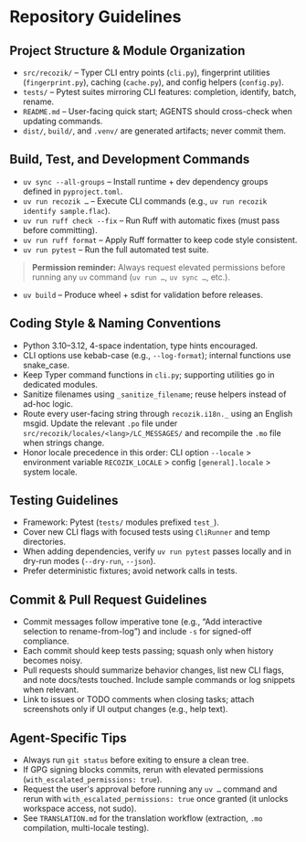 # Repository Guidelines

## Project Structure & Module Organization
- `src/recozik/` – Typer CLI entry points (`cli.py`), fingerprint utilities (`fingerprint.py`), caching (`cache.py`), and config helpers (`config.py`).
- `tests/` – Pytest suites mirroring CLI features: completion, identify, batch, rename.
- `README.md` – User-facing quick start; AGENTS should cross-check when updating commands.
- `dist/`, `build/`, and `.venv/` are generated artifacts; never commit them.

## Build, Test, and Development Commands
- `uv sync --all-groups` – Install runtime + dev dependency groups defined in `pyproject.toml`.
- `uv run recozik …` – Execute CLI commands (e.g., `uv run recozik identify sample.flac`).
- `uv run ruff check --fix` – Run Ruff with automatic fixes (must pass before committing).
- `uv run ruff format` – Apply Ruff formatter to keep code style consistent.
- `uv run pytest` – Run the full automated test suite.

> **Permission reminder:** Always request elevated permissions before running any `uv` command (`uv run …`, `uv sync …`, etc.).
- `uv build` – Produce wheel + sdist for validation before releases.

## Coding Style & Naming Conventions
- Python 3.10–3.12, 4-space indentation, type hints encouraged.
- CLI options use kebab-case (e.g., `--log-format`); internal functions use snake_case.
- Keep Typer command functions in `cli.py`; supporting utilities go in dedicated modules.
- Sanitize filenames using `_sanitize_filename`; reuse helpers instead of ad-hoc logic.
- Route every user-facing string through `recozik.i18n._` using an English msgid. Update the relevant `.po` file under `src/recozik/locales/<lang>/LC_MESSAGES/` and recompile the `.mo` file when strings change.
- Honor locale precedence in this order: CLI option `--locale` > environment variable `RECOZIK_LOCALE` > config `[general].locale` > system locale.

## Testing Guidelines
- Framework: Pytest (`tests/` modules prefixed `test_`).
- Cover new CLI flags with focused tests using `CliRunner` and temp directories.
- When adding dependencies, verify `uv run pytest` passes locally and in dry-run modes (`--dry-run`, `--json`).
- Prefer deterministic fixtures; avoid network calls in tests.

## Commit & Pull Request Guidelines
- Commit messages follow imperative tone (e.g., “Add interactive selection to rename-from-log”) and include `-s` for signed-off compliance.
- Each commit should keep tests passing; squash only when history becomes noisy.
- Pull requests should summarize behavior changes, list new CLI flags, and note docs/tests touched. Include sample commands or log snippets when relevant.
- Link to issues or TODO comments when closing tasks; attach screenshots only if UI output changes (e.g., help text).

## Agent-Specific Tips
- Always run `git status` before exiting to ensure a clean tree.
- If GPG signing blocks commits, rerun with elevated permissions (`with_escalated_permissions: true`).
- Request the user's approval before running any `uv …` command and rerun with `with_escalated_permissions: true` once granted (it unlocks workspace access, not sudo).
- See `TRANSLATION.md` for the translation workflow (extraction, `.mo` compilation, multi-locale testing).
